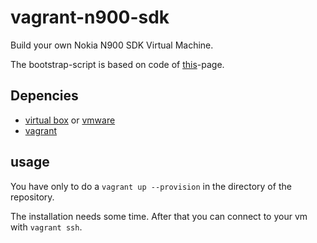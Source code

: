 #  vagrant-n900-sdk

Build your own Nokia N900 SDK Virtual Machine.

The bootstrap-script is based on code of [this][mwd]-page.

[mwd]: http://wiki.maemo.org/Documentation/Maemo_5_Final_SDK_Installation
       "Maemo 5 Final SDK Installation"

## Depencies

* [virtual box][vbo] or [vmware][vmw]
* [vagrant][vag]

[vbo]: https://www.virtualbox.org "VirtualBox"
[vmw]: http://www.vmware.com      "VMware"
[vag]: http://www.vagrantup.com   "Vagrant Up"

## usage

You have only to do a <code>vagrant up --provision</code> in the directory of
the repository.

The installation needs some time. After that you can connect to your vm with
<code>vagrant ssh</code>.


